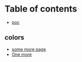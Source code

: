 # Table of contents

* [poc](README.md)

## colors

* [some more page](colors/some-more-page.md)
* [One more](colors/one-more.md)

